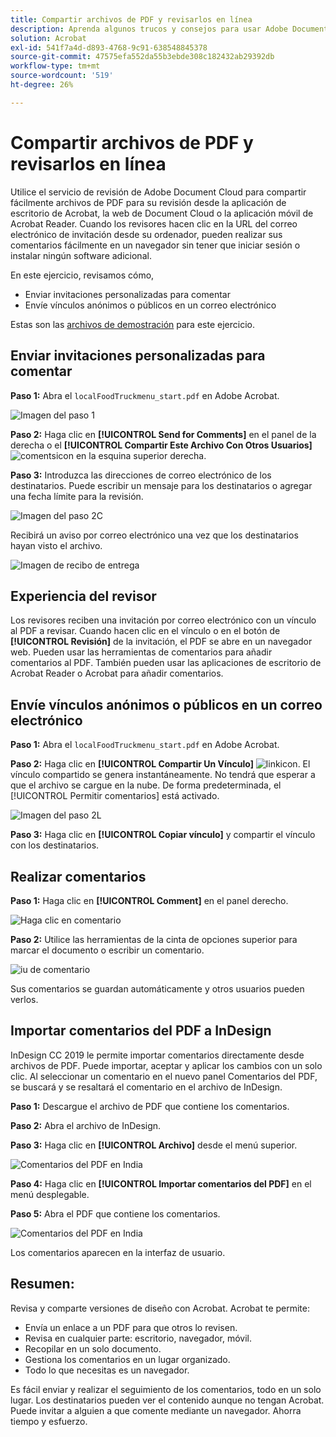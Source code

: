 ```yaml
---
title: Compartir archivos de PDF y revisarlos en línea
description: Aprenda algunos trucos y consejos para usar Adobe Document Cloud
solution: Acrobat
exl-id: 541f7a4d-d893-4768-9c91-638548845378
source-git-commit: 47575efa552da55b3ebde308c182432ab29392db
workflow-type: tm+mt
source-wordcount: '519'
ht-degree: 26%

---
```


# Compartir archivos de PDF y revisarlos en línea

Utilice el servicio de revisión de Adobe Document Cloud para compartir fácilmente archivos de PDF para su revisión desde la aplicación de escritorio de Acrobat, la web de Document Cloud o la aplicación móvil de Acrobat Reader. Cuando los revisores hacen clic en la URL del correo electrónico de invitación desde su ordenador, pueden realizar sus comentarios fácilmente en un navegador sin tener que iniciar sesión o instalar ningún software adicional.

En este ejercicio, revisamos cómo,

* Enviar invitaciones personalizadas para comentar
* Envíe vínculos anónimos o públicos en un correo electrónico

Estas son las [archivos de demostración](assets/01_Review.zip) para este ejercicio.

## Enviar invitaciones personalizadas para comentar

**Paso 1:** Abra el `localFoodTruckmenu_start.pdf` en Adobe Acrobat.

![Imagen del paso 1](assets/Step1.png)

**Paso 2:** Haga clic en **[!UICONTROL Send for Comments]** en el panel de la derecha o el **[!UICONTROL Compartir Este Archivo Con Otros Usuarios]** ![comentsicon](assets/sendforcommentsicon.png)  en la esquina superior derecha.

**Paso 3:** Introduzca las direcciones de correo electrónico de los destinatarios. Puede escribir un mensaje para los destinatarios o agregar una fecha límite para la revisión.

![Imagen del paso 2C](assets/Step2C.png)

Recibirá un aviso por correo electrónico una vez que los destinatarios hayan visto el archivo.

![Imagen de recibo de entrega](assets/deliveryReceipt_Track.png)

## Experiencia del revisor

Los revisores reciben una invitación por correo electrónico con un vínculo al PDF a revisar. Cuando hacen clic en el vínculo o en el botón de **[!UICONTROL Revisión]** de la invitación, el PDF se abre en un navegador web. Pueden usar las herramientas de comentarios para añadir comentarios al PDF. También pueden usar las aplicaciones de escritorio de Acrobat Reader o Acrobat para añadir comentarios.

## Envíe vínculos anónimos o públicos en un correo electrónico

**Paso 1:** Abra el `localFoodTruckmenu_start.pdf` en Adobe Acrobat.

**Paso 2:** Haga clic en **[!UICONTROL Compartir Un Vínculo]** ![linkicon](assets/sendlinkicon.png). El vínculo compartido se genera instantáneamente. No tendrá que esperar a que el archivo se cargue en la nube. De forma predeterminada, el [!UICONTROL Permitir comentarios] está activado.

![Imagen del paso 2L](assets/Step2L.png)

**Paso 3:** Haga clic en **[!UICONTROL Copiar vínculo]** y compartir el vínculo con los destinatarios.

## Realizar comentarios

**Paso 1:** Haga clic en **[!UICONTROL Comment]** en el panel derecho.

![Haga clic en comentario](assets/Cselect.jpg)

**Paso 2:** Utilice las herramientas de la cinta de opciones superior para marcar el documento o escribir un comentario.

![iu de comentario](assets/commentsui.png)

Sus comentarios se guardan automáticamente y otros usuarios pueden verlos.

## Importar comentarios del PDF a InDesign

InDesign CC 2019 le permite importar comentarios directamente desde archivos de PDF. Puede importar, aceptar y aplicar los cambios con un solo clic. Al seleccionar un comentario en el nuevo panel Comentarios del PDF, se buscará y se resaltará el comentario en el archivo de InDesign.

**Paso 1:** Descargue el archivo de PDF que contiene los comentarios.

**Paso 2:** Abra el archivo de InDesign.

**Paso 3:** Haga clic en **[!UICONTROL Archivo]** desde el menú superior.

![Comentarios del PDF en India](assets/inddpdf.png)

**Paso 4:** Haga clic en **[!UICONTROL Importar comentarios del PDF]** en el menú desplegable.

**Paso 5:** Abra el PDF que contiene los comentarios.

![Comentarios del PDF en India](assets/inddpdfshown.png)

Los comentarios aparecen en la interfaz de usuario.

## Resumen:

Revisa y comparte versiones de diseño con Acrobat. Acrobat te permite:

* Envía un enlace a un PDF para que otros lo revisen.
* Revisa en cualquier parte: escritorio, navegador, móvil.
* Recopilar en un solo documento.
* Gestiona los comentarios en un lugar organizado.
* Todo lo que necesitas es un navegador.

Es fácil enviar y realizar el seguimiento de los comentarios, todo en un solo lugar. Los destinatarios pueden ver el contenido aunque no tengan Acrobat. Puede invitar a alguien a que comente mediante un navegador. Ahorra tiempo y esfuerzo.
